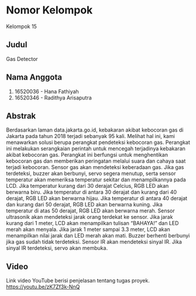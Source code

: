 # Nomor Kelompok
Kelompok 15

## Judul
Gas Detector

## Nama Anggota
1. 16520036 - Hana Fathiyah
2. 16520346 - Radithya Arisaputra

## Abstrak
Berdasarkan laman data.jakarta.go.id, kebakaran akibat kebocoran gas di Jakarta pada tahun 2018 terjadi sebanyak 95 kali. Melihat hal ini, kami menawarkan solusi berupa perangkat pendeteksi kebocoran gas. Perangkat ini melakukan serangkaian perintah untuk mencegah terjadinya kebakaran akibat kebocoran gas. Perangkat ini berfungsi untuk menghentikan kebocoran gas dan memberikan peringatan melalui suara dan cahaya saat terjadi kebocoran. Sensor gas akan mendeteksi keberadaan gas. Jika gas terdeteksi, buzzer akan berbunyi, servo segera menutup, serta sensor temperatur akan memeriksa temperatur sekitar dan menampilkannya pada LCD. Jika temperatur kurang dari 30 derajat Celcius, RGB LED akan berwarna biru. Jika temperatur di antara 30 derajat dan kurang dari 40 derajat, RGB LED akan berwarna hijau. Jika temperatur di antara 40 derajat dan kurang dari 50 derajat, RGB LED akan berwarna kuning. Jika temperatur di atas 50 derajat, RGB LED akan berwarna merah. Sensor ultrasonik akan mendeteksi jarak orang terdekat ke sensor. Jika jarak kurang dari 1 meter, LCD akan menampilkan tulisan “BAHAYA!” dan LED merah akan menyala. Jika jarak 1 meter sampai 3.3 meter, LCD akan menampilkan nilai jarak dan LED merah akan mati. Buzzer berhenti berbunyi jika gas sudah tidak terdeteksi. Sensor IR akan mendeteksi sinyal IR. Jika sinyal IR terdeteksi, servo akan membuka.

## Video
Link video YouTube berisi penjelasan tentang tugas proyek.
https://youtu.be/zK7Zf3k-NnQ
